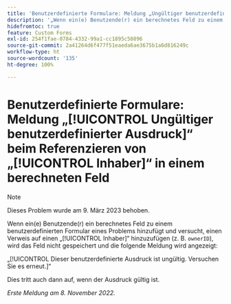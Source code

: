 ```yaml
---
title: 'Benutzerdefinierte Formulare: Meldung „Ungültiger benutzerdefinierter Ausdruck“ beim Referenzieren von „Inhaber“ in einem berechneten Feld'
description: '„Wenn ein(e) Benutzende(r) ein berechnetes Feld zu einem benutzerdefinierten Formular eines Problems hinzufügt und versucht, einen Verweis auf einen Inhaber hinzuzufügen (z. B. „ownerID“), wird das Feld nicht gespeichert und die folgende Meldung wird angezeigt: Dies ist ein ungültiger Ausdruck. Versuchen Sie es erneut.“'
hidefromtoc: true
feature: Custom Forms
exl-id: 254f1fae-0784-4332-99a1-cc1895c50896
source-git-commit: 2a41264d6f477f51eaeda6ae3675b1a6d816249c
workflow-type: ht
source-wordcount: '135'
ht-degree: 100%

---
```


# Benutzerdefinierte Formulare: Meldung „[!UICONTROL Ungültiger benutzerdefinierter Ausdruck]“ beim Referenzieren von „[!UICONTROL Inhaber]“ in einem berechneten Feld

>[!NOTE]
>
>Dieses Problem wurde am 9. März 2023 behoben.

<!--
>[!NOTE]
>
>This issue was fixed on December 1, 2022.
-->

Wenn ein(e) Benutzende(r) ein berechnetes Feld zu einem benutzerdefinierten Formular eines Problems hinzufügt und versucht, einen Verweis auf einen „[!UICONTROL Inhaber]“ hinzuzufügen (z. B. `ownerID`), wird das Feld nicht gespeichert und die folgende Meldung wird angezeigt:

„[!UICONTROL Dieser benutzerdefinierte Ausdruck ist ungültig. Versuchen Sie es erneut.]“

Dies tritt auch dann auf, wenn der Ausdruck gültig ist.

_Erste Meldung am 8. November 2022._
